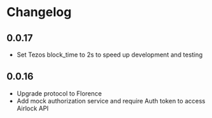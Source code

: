 # Changelog

## 0.0.17

- Set Tezos block_time to 2s to speed up development and testing

## 0.0.16

- Upgrade protocol to Florence
- Add mock authorization service and require Auth token to access Airlock API